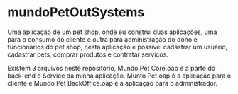 # mundoPetOutSystems
Uma aplicação de um pet shop, onde eu construí duas aplicações, uma para o consumo do cliente e outra para administração do dono e funcionários do pet shop, nesta aplicação é possível cadastrar um usuário, cadastrar pets, comprar produtos e contratar serviços.

Existem 3 arquivos neste repositório, Mundo Pet Core.oap é a parte do back-end o Service da minha aplicação,
Munto Pet.oap é a aplicação para o cliente e Mundo Pet BackOffice.oap é a aplicação para o administrador.
